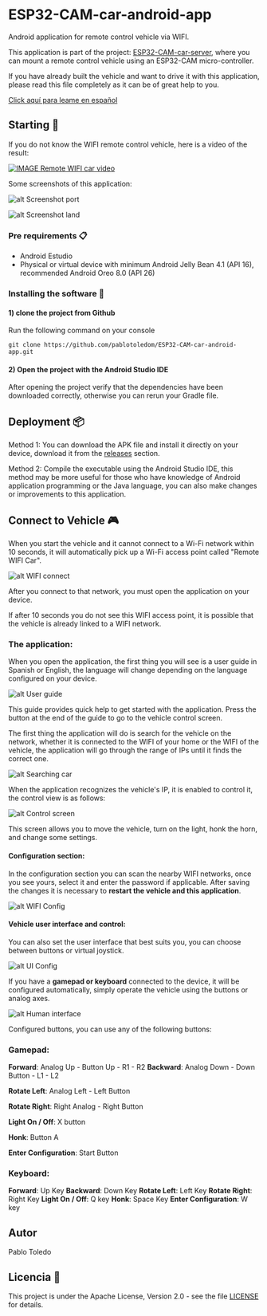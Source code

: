 # ESP32-CAM-car-android-app

Android application for remote control vehicle via WIFI.

This application is part of the project: [ESP32-CAM-car-server](https://github.com/pablotoledom/ESP32-CAM-car-server), where you can mount a remote control vehicle using an ESP32-CAM micro-controller.

If you have already built the vehicle and want to drive it with this application, please read this file completely as it can be of great help to you.

[Click aquí para leame en español](https://github.com/pablotoledom/ESP32-CAM-car-android-app/blob/main/LEAME.md)

## Starting 🚀

If you do not know the WIFI remote control vehicle, here is a video of the result:

[![IMAGE Remote WIFI car video](https://img.youtube.com/vi/02oBJucxMBU/0.jpg)](https://www.youtube.com/watch?v=02oBJucxMBU)

Some screenshots of this application:

![alt Screenshot port](https://raw.githubusercontent.com/pablotoledom/ESP32-CAM-car-android-app/main/images/capture_port.png)

![alt Screenshot land](https://raw.githubusercontent.com/pablotoledom/ESP32-CAM-car-android-app/main/images/capture_land.png)

### Pre requirements 📋

- Android Estudio
- Physical or virtual device with minimum Android Jelly Bean 4.1 (API 16), recommended Android Oreo 8.0 (API 26)

### Installing the software 🔧

#### 1) clone the project from Github

Run the following command on your console

```console
git clone https://github.com/pablotoledom/ESP32-CAM-car-android-app.git
```

#### 2) Open the project with the Android Studio IDE

After opening the project verify that the dependencies have been downloaded correctly, otherwise you can rerun your Gradle file.

## Deployment 📦

Method 1: You can download the APK file and install it directly on your device, download it from the [releases](https://github.com/pablotoledom/ESP32-CAM-car-android-app/releases) section.

Method 2: Compile the executable using the Android Studio IDE, this method may be more useful for those who have knowledge of Android application programming or the Java language, you can also make changes or improvements to this application.

## Connect to Vehicle 🎮

When you start the vehicle and it cannot connect to a Wi-Fi network within 10 seconds, it will automatically pick up a Wi-Fi access point called "Remote WIFI Car".

![alt WIFI connect](https://raw.githubusercontent.com/pablotoledom/ESP32-CAM-car-android-app/main/images/capture_wifi.png)

After you connect to that network, you must open the application on your device.

If after 10 seconds you do not see this WIFI access point, it is possible that the vehicle is already linked to a WIFI network.

### The application:

When you open the application, the first thing you will see is a user guide in Spanish or English, the language will change depending on the language configured on your device.


![alt User guide](https://raw.githubusercontent.com/pablotoledom/ESP32-CAM-car-android-app/main/images/screenshot_guide.png)

This guide provides quick help to get started with the application. Press the button at the end of the guide to go to the vehicle control screen.

The first thing the application will do is search for the vehicle on the network, whether it is connected to the WIFI of your home or the WIFI of the vehicle, the application will go through the range of IPs until it finds the correct one.

![alt Searching car](https://raw.githubusercontent.com/pablotoledom/ESP32-CAM-car-android-app/main/images/screenshot_search.png)

When the application recognizes the vehicle's IP, it is enabled to control it, the control view is as follows:

![alt Control screen](https://raw.githubusercontent.com/pablotoledom/ESP32-CAM-car-android-app/main/images/screenshot.png)

This screen allows you to move the vehicle, turn on the light, honk the horn, and change some settings.

#### Configuration section:

In the configuration section you can scan the nearby WIFI networks, once you see yours, select it and enter the password if applicable. After saving the changes it is necessary to **restart the vehicle and this application**.

 ![alt WIFI Config](https://raw.githubusercontent.com/pablotoledom/ESP32-CAM-car-android-app/main/images/screenshot_wifi.png)

#### Vehicle user interface and control:

You can also set the user interface that best suits you, you can choose between buttons or virtual joystick.

![alt UI Config](https://raw.githubusercontent.com/pablotoledom/ESP32-CAM-car-android-app/main/images/screenshot_ui.png)

If you have a **gamepad or keyboard** connected to the device, it will be configured automatically, simply operate the vehicle using the buttons or analog axes.

![alt Human interface](https://raw.githubusercontent.com/pablotoledom/ESP32-CAM-car-android-app/main/images/human-controls.png)

Configured buttons, you can use any of the following buttons:

### Gamepad:
**Forward**: Analog Up - Button Up - R1 - R2
**Backward**: Analog Down - Down Button - L1 - L2

**Rotate Left**: Analog Left - Left Button

**Rotate Right**: Right Analog - Right Button

**Light On / Off**: X button

**Honk**: Button A

**Enter Configuration**: Start Button


### Keyboard:
**Forward**: Up Key
**Backward**: Down Key
**Rotate Left**: Left Key
**Rotate Right**: Right Key
**Light On / Off**: Q key
**Honk**: Space Key
**Enter Configuration**: W key

## Autor

Pablo Toledo


## Licencia 📄

This project is under the Apache License, Version 2.0 - see the file [LICENSE](https://github.com/pablotoledom/ESP32-CAM-car-android-app/blob/main/LICENSE) for details.